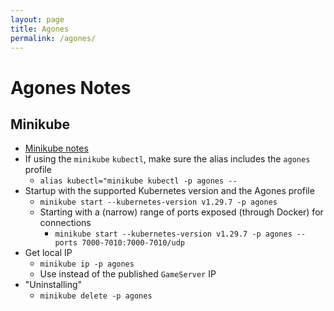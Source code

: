 ```yaml
---
layout: page
title: Agones
permalink: /agones/
---
```


# Agones Notes

## Minikube

* [Minikube notes](/kube)
* If using the `minikube` `kubectl`, make sure the alias includes the `agones` profile
  * `alias kubectl="minikube kubectl -p agones --`
* Startup with the supported Kubernetes version and the Agones profile
  *  `minikube start --kubernetes-version v1.29.7 -p agones`
  *  Starting with a (narrow) range of ports exposed (through Docker) for connections
      * `minikube start --kubernetes-version v1.29.7 -p agones --ports 7000-7010:7000-7010/udp`
* Get local IP
  * `minikube ip -p agones`
  * Use instead of the published `GameServer` IP
* "Uninstalling"
  * `minikube delete -p agones`
